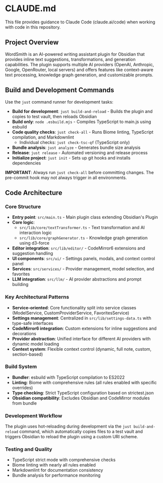 # CLAUDE.md

This file provides guidance to Claude Code (claude.ai/code) when working with code in this repository.

## Project Overview

WordSmith is an AI-powered writing assistant plugin for Obsidian that provides inline text suggestions, transformations, and generation capabilities. The plugin supports multiple AI providers (OpenAI, Anthropic, Google, OpenRouter, local servers) and offers features like context-aware text processing, knowledge graph generation, and customizable prompts.

## Build and Development Commands

Use the `just` command runner for development tasks:

- **Build for development**: `just build-and-reload` - Builds the plugin and copies to test vault, then reloads Obsidian
- **Build only**: `node .esbuild.mjs` - Compiles TypeScript to main.js using esbuild
- **Code quality checks**: `just check-all` - Runs Biome linting, TypeScript compilation, and Markdownlint
  - Individual checks: `just check-tsc-qf` (TypeScript only)
- **Bundle analysis**: `just analyze` - Generates bundle size analysis
- **Release**: `just release` - Automated versioning and release process
- **Initialize project**: `just init` - Sets up git hooks and installs dependencies

**IMPORTANT**: Always run `just check-all` before committing changes. The pre-commit hook may not always trigger in all environments.

## Code Architecture

### Core Structure
- **Entry point**: `src/main.ts` - Main plugin class extending Obsidian's Plugin
- **Core logic**: 
  - `src/lib/core/textTransformer.ts` - Text transformation and AI interaction logic
  - `src/lib/core/graphGenerator.ts` - Knowledge graph generation using d3-force
- **Editor integration**: `src/lib/editor/` - CodeMirror6 extensions and suggestion handling
- **UI components**: `src/ui/` - Settings panels, modals, and context control panel
- **Services**: `src/services/` - Provider management, model selection, and favorites
- **LLM integration**: `src/llm/` - AI provider abstractions and prompt building

### Key Architectural Patterns
- **Service-oriented**: Core functionality split into service classes (ModelService, CustomProviderService, FavoritesService)
- **Settings management**: Centralized in `src/lib/settings-data.ts` with type-safe interfaces
- **CodeMirror6 integration**: Custom extensions for inline suggestions and decorations
- **Provider abstraction**: Unified interface for different AI providers with dynamic model loading
- **Context system**: Flexible context control (dynamic, full note, custom, section-based)

### Build System
- **Bundler**: esbuild with TypeScript compilation to ES2022
- **Linting**: Biome with comprehensive rules (all rules enabled with specific overrides)
- **Type checking**: Strict TypeScript configuration based on strictest.json
- **Obsidian compatibility**: Excludes Obsidian and CodeMirror modules from bundle

### Development Workflow
The plugin uses hot-reloading during development via the `just build-and-reload` command, which automatically copies files to a test vault and triggers Obsidian to reload the plugin using a custom URI scheme.

### Testing and Quality
- TypeScript strict mode with comprehensive checks
- Biome linting with nearly all rules enabled
- Markdownlint for documentation consistency
- Bundle analysis for performance monitoring